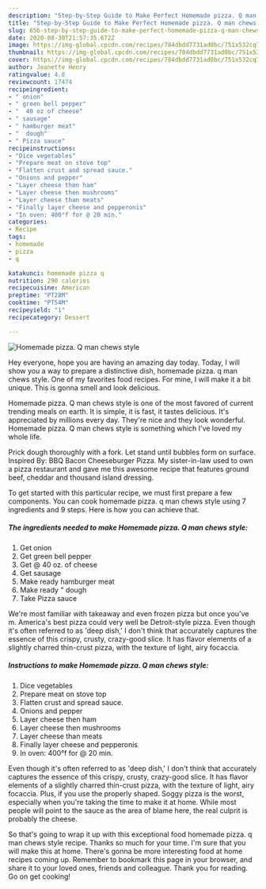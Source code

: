 ```yaml
---
description: "Step-by-Step Guide to Make Perfect Homemade pizza. Q man chews style"
title: "Step-by-Step Guide to Make Perfect Homemade pizza. Q man chews style"
slug: 656-step-by-step-guide-to-make-perfect-homemade-pizza-q-man-chews-style
date: 2020-08-30T21:57:35.672Z
image: https://img-global.cpcdn.com/recipes/784dbdd7731ad0bc/751x532cq70/homemade-pizza-q-man-chews-style-recipe-main-photo.jpg
thumbnail: https://img-global.cpcdn.com/recipes/784dbdd7731ad0bc/751x532cq70/homemade-pizza-q-man-chews-style-recipe-main-photo.jpg
cover: https://img-global.cpcdn.com/recipes/784dbdd7731ad0bc/751x532cq70/homemade-pizza-q-man-chews-style-recipe-main-photo.jpg
author: Jeanette Henry
ratingvalue: 4.8
reviewcount: 17474
recipeingredient:
- " onion"
- " green bell pepper"
- "  40 oz of cheese"
- " sausage"
- " hamburger meat"
- "  dough"
- " Pizza sauce"
recipeinstructions:
- "Dice vegetables"
- "Prepare meat on stove top"
- "Flatten crust and spread sauce."
- "Onions and pepper"
- "Layer cheese then ham"
- "Layer cheese then mushrooms"
- "Layer cheese than meats"
- "Finally layer cheese and pepperonis"
- "In oven: 400°f for @ 20 min."
categories:
- Recipe
tags:
- homemade
- pizza
- q

katakunci: homemade pizza q 
nutrition: 290 calories
recipecuisine: American
preptime: "PT28M"
cooktime: "PT54M"
recipeyield: "1"
recipecategory: Dessert

---
```



![Homemade pizza. Q man chews style](https://img-global.cpcdn.com/recipes/784dbdd7731ad0bc/751x532cq70/homemade-pizza-q-man-chews-style-recipe-main-photo.jpg)

Hey everyone, hope you are having an amazing day today. Today, I will show you a way to prepare a distinctive dish, homemade pizza. q man chews style. One of my favorites food recipes. For mine, I will make it a bit unique. This is gonna smell and look delicious.

Homemade pizza. Q man chews style is one of the most favored of current trending meals on earth. It is simple, it is fast, it tastes delicious. It's appreciated by millions every day. They're nice and they look wonderful. Homemade pizza. Q man chews style is something which I've loved my whole life.

Prick dough thoroughly with a fork. Let stand until bubbles form on surface. Inspired By: BBQ Bacon Cheeseburger Pizza. My sister-in-law used to own a pizza restaurant and gave me this awesome recipe that features ground beef, cheddar and thousand island dressing.


To get started with this particular recipe, we must first prepare a few components. You can cook homemade pizza. q man chews style using 7 ingredients and 9 steps. Here is how you can achieve that.

<!--inarticleads1-->

##### The ingredients needed to make Homemade pizza. Q man chews style:

1. Get  onion
1. Get  green bell pepper
1. Get  @ 40 oz. of cheese
1. Get  sausage
1. Make ready  hamburger meat
1. Make ready  &#34; dough
1. Take  Pizza sauce


We&#39;re most familiar with takeaway and even frozen pizza but once you&#39;ve m. America&#39;s best pizza could very well be Detroit-style pizza. Even though it&#39;s often referred to as &#39;deep dish,&#39; I don&#39;t think that accurately captures the essence of this crispy, crusty, crazy-good slice. It has flavor elements of a slightly charred thin-crust pizza, with the texture of light, airy focaccia. 

<!--inarticleads2-->

##### Instructions to make Homemade pizza. Q man chews style:

1. Dice vegetables
1. Prepare meat on stove top
1. Flatten crust and spread sauce.
1. Onions and pepper
1. Layer cheese then ham
1. Layer cheese then mushrooms
1. Layer cheese than meats
1. Finally layer cheese and pepperonis
1. In oven: 400°f for @ 20 min.


Even though it&#39;s often referred to as &#39;deep dish,&#39; I don&#39;t think that accurately captures the essence of this crispy, crusty, crazy-good slice. It has flavor elements of a slightly charred thin-crust pizza, with the texture of light, airy focaccia. Plus, if you use the properly shaped. Soggy pizza is the worst, especially when you&#39;re taking the time to make it at home. While most people will point to the sauce as the area of blame here, the real culprit is probably the cheese. 

So that's going to wrap it up with this exceptional food homemade pizza. q man chews style recipe. Thanks so much for your time. I'm sure that you will make this at home. There's gonna be more interesting food at home recipes coming up. Remember to bookmark this page in your browser, and share it to your loved ones, friends and colleague. Thank you for reading. Go on get cooking!
